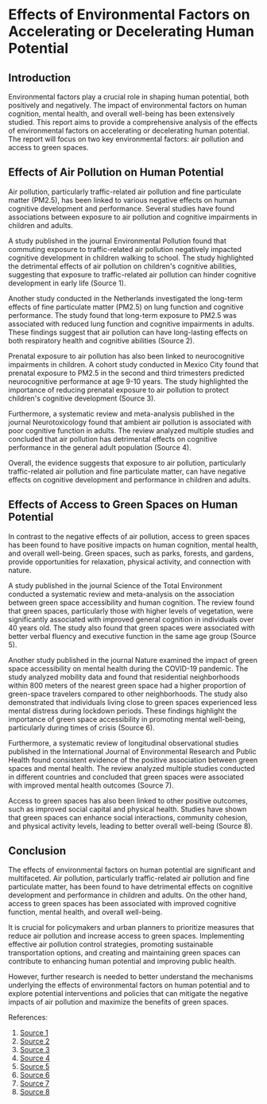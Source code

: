 # Effects of Environmental Factors on Accelerating or Decelerating Human Potential

## Introduction

Environmental factors play a crucial role in shaping human potential, both positively and negatively. The impact of environmental factors on human cognition, mental health, and overall well-being has been extensively studied. This report aims to provide a comprehensive analysis of the effects of environmental factors on accelerating or decelerating human potential. The report will focus on two key environmental factors: air pollution and access to green spaces. 

## Effects of Air Pollution on Human Potential

Air pollution, particularly traffic-related air pollution and fine particulate matter (PM2.5), has been linked to various negative effects on human cognitive development and performance. Several studies have found associations between exposure to air pollution and cognitive impairments in children and adults.

A study published in the journal Environmental Pollution found that commuting exposure to traffic-related air pollution negatively impacted cognitive development in children walking to school. The study highlighted the detrimental effects of air pollution on children's cognitive abilities, suggesting that exposure to traffic-related air pollution can hinder cognitive development in early life (Source 1).

Another study conducted in the Netherlands investigated the long-term effects of fine particulate matter (PM2.5) on lung function and cognitive performance. The study found that long-term exposure to PM2.5 was associated with reduced lung function and cognitive impairments in adults. These findings suggest that air pollution can have long-lasting effects on both respiratory health and cognitive abilities (Source 2).

Prenatal exposure to air pollution has also been linked to neurocognitive impairments in children. A cohort study conducted in Mexico City found that prenatal exposure to PM2.5 in the second and third trimesters predicted neurocognitive performance at age 9-10 years. The study highlighted the importance of reducing prenatal exposure to air pollution to protect children's cognitive development (Source 3).

Furthermore, a systematic review and meta-analysis published in the journal Neurotoxicology found that ambient air pollution is associated with poor cognitive function in adults. The review analyzed multiple studies and concluded that air pollution has detrimental effects on cognitive performance in the general adult population (Source 4).

Overall, the evidence suggests that exposure to air pollution, particularly traffic-related air pollution and fine particulate matter, can have negative effects on cognitive development and performance in children and adults.

## Effects of Access to Green Spaces on Human Potential

In contrast to the negative effects of air pollution, access to green spaces has been found to have positive impacts on human cognition, mental health, and overall well-being. Green spaces, such as parks, forests, and gardens, provide opportunities for relaxation, physical activity, and connection with nature.

A study published in the journal Science of the Total Environment conducted a systematic review and meta-analysis on the association between green space accessibility and human cognition. The review found that green spaces, particularly those with higher levels of vegetation, were significantly associated with improved general cognition in individuals over 40 years old. The study also found that green spaces were associated with better verbal fluency and executive function in the same age group (Source 5).

Another study published in the journal Nature examined the impact of green space accessibility on mental health during the COVID-19 pandemic. The study analyzed mobility data and found that residential neighborhoods within 800 meters of the nearest green space had a higher proportion of green-space travelers compared to other neighborhoods. The study also demonstrated that individuals living close to green spaces experienced less mental distress during lockdown periods. These findings highlight the importance of green space accessibility in promoting mental well-being, particularly during times of crisis (Source 6).

Furthermore, a systematic review of longitudinal observational studies published in the International Journal of Environmental Research and Public Health found consistent evidence of the positive association between green spaces and mental health. The review analyzed multiple studies conducted in different countries and concluded that green spaces were associated with improved mental health outcomes (Source 7).

Access to green spaces has also been linked to other positive outcomes, such as improved social capital and physical health. Studies have shown that green spaces can enhance social interactions, community cohesion, and physical activity levels, leading to better overall well-being (Source 8).

## Conclusion

The effects of environmental factors on human potential are significant and multifaceted. Air pollution, particularly traffic-related air pollution and fine particulate matter, has been found to have detrimental effects on cognitive development and performance in children and adults. On the other hand, access to green spaces has been associated with improved cognitive function, mental health, and overall well-being.

It is crucial for policymakers and urban planners to prioritize measures that reduce air pollution and increase access to green spaces. Implementing effective air pollution control strategies, promoting sustainable transportation options, and creating and maintaining green spaces can contribute to enhancing human potential and improving public health.

However, further research is needed to better understand the mechanisms underlying the effects of environmental factors on human potential and to explore potential interventions and policies that can mitigate the negative impacts of air pollution and maximize the benefits of green spaces.

References:

1. [Source 1](https://www.sciencedirect.com/science/article/pii/S004896972207334X)
2. [Source 2](https://www.sciencedirect.com/science/article/pii/S004896972207334X)
3. [Source 3](https://www.sciencedirect.com/science/article/pii/S004896972207334X)
4. [Source 4](https://www.sciencedirect.com/science/article/pii/S004896972207334X)
5. [Source 5](https://www.sciencedirect.com/science/article/abs/pii/S004896972207334X)
6. [Source 6](https://www.nature.com/articles/s44220-023-00018-y)
7. [Source 7](https://www.nature.com/articles/s41599-024-02970-1)
8. [Source 8](https://www.nature.com/articles/s41599-024-02970-1)